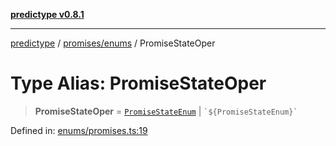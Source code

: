 [**predictype v0.8.1**](../../../README.md)

***

[predictype](../../../modules.md) / [promises/enums](../README.md) / PromiseStateOper

# Type Alias: PromiseStateOper

> **PromiseStateOper** = [`PromiseStateEnum`](../enumerations/PromiseStateEnum.md) \| `` `${PromiseStateEnum}` ``

Defined in: [enums/promises.ts:19](https://github.com/maduhaime/predictype/blob/2310adbaccb6fbc00cdab8e345e79bd5b09e40f5/src/enums/promises.ts#L19)
